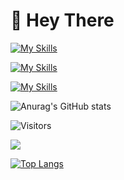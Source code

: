 # 👋 Hey There

[![My Skills](https://skillicons.dev/icons?i=neovim,vscode)](https://skillicons.dev)

[![My Skills](https://skillicons.dev/icons?i=html,css,js,ts,rust,svelte)](https://skillicons.dev)

[![My Skills](https://skillicons.dev/icons?i=deno)](https://skillicons.dev)

![Anurag's GitHub stats](https://github-readme-stats.vercel.app/api?username=Daiki48&show_icons=true&theme=gruvbox)

<!-- [![Twitter: daiki](https://img.shields.io/twitter/follow/Daiki48engineer?style=social)](https://twitter.com/Daiki48engineer) -->

![Visitors](https://visitor-badge.glitch.me/badge?page_id=Daiki48&left_color=gray&right_color=blue)

![](https://github-profile-summary-cards.vercel.app/api/cards/profile-details?username=Daiki48&theme=nord_dark)
 
<!-- [![Top Langs](https://github-readme-stats.vercel.app/api/top-langs/?username=Daiki48&langs_count=8)](https://github.com/Daiki48/github-readme-stats) -->

[![Top Langs](https://github-readme-stats.vercel.app/api/top-langs/?username=Daiki48&layout=compact)](https://github.com/Daiki48/github-readme-stats)

<!--
**Daiki48/Daiki48** is a ✨ _special_ ✨ repository because its `README.md` (this file) appears on your GitHub profile.

Here are some ideas to get you started:

- 🔭 I’m currently working on ...
- 🌱 I’m currently learning ...
- 👯 I’m looking to collaborate on ...
- 🤔 I’m looking for help with ...
- 💬 Ask me about ...
- 📫 How to reach me: ...
- 😄 Pronouns: ...
- ⚡ Fun fact: ...
-->
